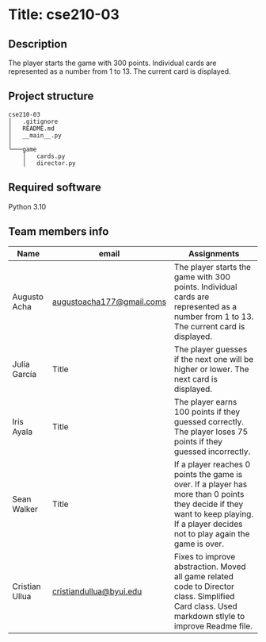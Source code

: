 # **Title:** cse210-03

## **Description**
The player starts the game with 300 points. Individual cards are represented as a number from 1 to 13. The current card is displayed.
## **Project structure**

```
cse210-03
│   .gitignore
│   README.md
│   __main__.py
│
└───game
    │   cards.py
    │   director.py
```

## **Required software**
Python 3.10
## **Team members info**
| Name      | email | Assignments |
| ----------- | ----------- | --------- |
| Augusto Acha | augustoacha177@gmail.coms | The player starts the game with 300 points. Individual cards are represented as a number from 1 to 13. The current card is displayed. |
| Julia García | Title | The player guesses if the next one will be higher or lower. The next card is displayed. |
| Iris Ayala | Title | The player earns 100 points if they guessed correctly. The player loses 75 points if they guessed incorrectly. |
| Sean Walker | Title | If a player reaches 0 points the game is over. If a player has more than 0 points they decide if they want to keep playing. If a player decides not to play again the game is over. |
| Cristian Ullua |cristiandullua@byui.edu | Fixes to improve abstraction. Moved all game related code to Director class. Simplified Card class. Used markdown stlyle to improve Readme file. |